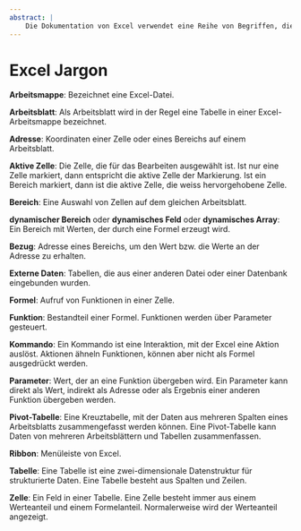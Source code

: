 ```yaml
---
abstract: |
    Die Dokumentation von Excel verwendet eine Reihe von Begriffen, die von den Begriffen der Datenwissenschaften und der Informatik abweichen. Dieses Kapitel enthält ein Glossar dieser Begriffe.
---
```


# Excel Jargon

**Arbeitsmappe**: Bezeichnet eine Excel-Datei.

**Arbeitsblatt**: Als Arbeitsblatt wird in der Regel eine Tabelle in einer Excel-Arbeitsmappe bezeichnet. 

**Adresse**: Koordinaten einer Zelle oder eines Bereichs auf einem Arbeitsblatt. 

**Aktive Zelle**: Die Zelle, die für das Bearbeiten ausgewählt ist. Ist nur eine Zelle markiert, dann entspricht die aktive Zelle der Markierung. Ist ein Bereich markiert, dann ist die aktive Zelle, die weiss hervorgehobene Zelle.

**Bereich**: Eine Auswahl von Zellen auf dem gleichen Arbeitsblatt.

**dynamischer Bereich** oder **dynamisches Feld** oder **dynamisches Array**: Ein Bereich mit Werten, der durch eine Formel erzeugt wird.

**Bezug**: Adresse eines Bereichs, um den Wert bzw. die Werte an der Adresse zu erhalten.

**Externe Daten**: Tabellen, die aus einer anderen Datei oder einer Datenbank eingebunden wurden.

**Formel**: Aufruf von Funktionen in einer Zelle. 

**Funktion**: Bestandteil einer Formel. Funktionen werden über Parameter gesteuert. 

**Kommando**: Ein Kommando ist eine Interaktion, mit der Excel eine Aktion auslöst. Aktionen ähneln Funktionen, können aber nicht als Formel ausgedrückt werden. 

**Parameter**: Wert, der an eine Funktion übergeben wird. Ein Parameter kann direkt als Wert, indirekt als Adresse oder als Ergebnis einer anderen Funktion übergeben werden. 

**Pivot-Tabelle**: Eine Kreuztabelle, mit der Daten aus mehreren Spalten eines Arbeitsblatts zusammengefasst werden können. Eine Pivot-Tabelle kann Daten von mehreren Arbeitsblättern und Tabellen zusammenfassen.

**Ribbon**: Menüleiste von Excel.  

**Tabelle**: Eine Tabelle ist eine zwei-dimensionale Datenstruktur für strukturierte Daten. Eine Tabelle besteht aus Spalten und Zeilen.

**Zelle**: Ein Feld in einer Tabelle. Eine Zelle besteht immer aus einem Werteanteil und einem Formelanteil. Normalerweise wird der Werteanteil angezeigt. 
